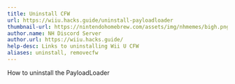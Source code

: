 ```yaml
---
title: Uninstall CFW
url: https://wiiu.hacks.guide/uninstall-payloadloader
thumbnail-url: https://nintendohomebrew.com/assets/img/nhmemes/bigh.png
author.name: NH Discord Server
author.url: https://wiiu.hacks.guide/
help-desc: Links to uninstalling Wii U CFW
aliases: uninstall, removecfw
---
```


How to uninstall the PayloadLoader 

